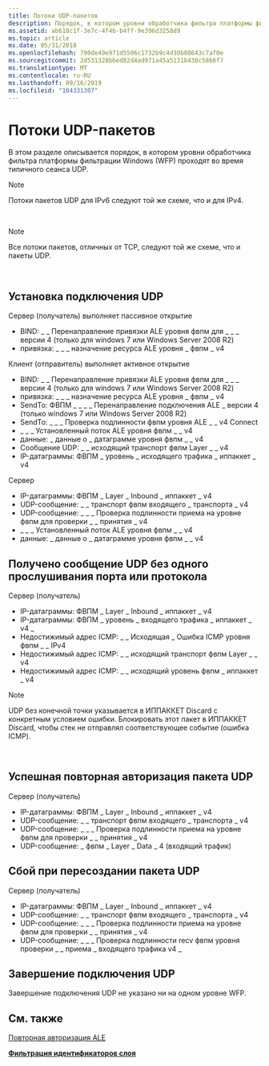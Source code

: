```yaml
---
title: Потоки UDP-пакетов
description: Порядок, в котором уровни обработчика фильтра платформы фильтрации Windows (WFP) проходят во время типичного сеанса UDP.
ms.assetid: ab618c1f-3e7c-4f4b-b4ff-9e396d3258d9
ms.topic: article
ms.date: 05/31/2018
ms.openlocfilehash: 790de49e971d5506c1732b9c4d30b88643c7af0e
ms.sourcegitcommit: 2d531328b6ed82d4ad971a45a5131b430c5866f7
ms.translationtype: MT
ms.contentlocale: ru-RU
ms.lasthandoff: 09/16/2019
ms.locfileid: "104331307"
---
```

# <a name="udp-packet-flows"></a>Потоки UDP-пакетов

В этом разделе описывается порядок, в котором уровни обработчика фильтра платформы фильтрации Windows (WFP) проходят во время типичного сеанса UDP.

> [!Note]  
> Потоки пакетов UDP для IPv6 следуют той же схеме, что и для IPv4.

 

> [!Note]  
> Все потоки пакетов, отличных от TCP, следуют той же схеме, что и пакеты UDP.

 

## <a name="udp-connection-establishment"></a>Установка подключения UDP

<dl> Сервер (получатель) выполняет пассивное открытие

-   BIND: \_ \_ Перенаправление привязки ALE уровня фвпм для \_ \_ \_ версии 4 (только для windows 7 или Windows Server 2008 R2)
-   привязка: \_ \_ \_ назначение ресурса ALE уровня \_ фвпм \_ v4

  
Клиент (отправитель) выполняет активное открытие

-   BIND: \_ \_ Перенаправление привязки ALE уровня фвпм для \_ \_ \_ версии 4 (только для windows 7 или Windows Server 2008 R2)
-   привязка: \_ \_ \_ назначение ресурса ALE уровня \_ фвпм \_ v4
-   SendTo: ФВПМ \_ \_ \_ \_ Перенаправление подключения ALE \_ версии 4 (только windows 7 или Windows Server 2008 R2)
-   SendTo: \_ \_ \_ Проверка подлинности фвпм уровня ALE \_ \_ v4 Connect
-   \_ \_ \_ Установленный поток ALE уровня фвпм \_ \_ v4
-   данные: \_ данные о \_ датаграмме уровня фвпм \_ \_ v4
-   Сообщение UDP: \_ \_ исходящий транспорт фвпм Layer \_ \_ v4
-   IP-датаграммы: ФВПМ \_ уровень \_ исходящего трафика \_ иппаккет \_ v4

  
Сервер

-   IP-датаграммы: ФВПМ \_ Layer \_ Inbound \_ иппаккет \_ v4
-   UDP-сообщение: \_ \_ транспорт фвпм входящего \_ транспорта \_ v4
-   UDP-сообщение: \_ \_ \_ Проверка подлинности приема на уровне фвпм для проверки \_ \_ принятия \_ v4
-   \_ \_ \_ Установленный поток ALE уровня фвпм \_ \_ v4
-   данные: \_ данные о \_ датаграмме уровня фвпм \_ \_ v4

  
</dl>

## <a name="udp-message-received-with-no-one-listening-on-the-port-or-protocol"></a>Получено сообщение UDP без одного прослушивания порта или протокола

Сервер (получатель)

-   IP-датаграммы: ФВПМ \_ Layer \_ Inbound \_ иппаккет \_ v4
-   IP-датаграммы: ФВПМ \_ уровень \_ входящего трафика \_ иппаккет \_ v4 \_
-   Недостижимый адрес ICMP: \_ \_ Исходящая \_ Ошибка ICMP уровня фвпм \_ \_ IPv4
-   Недостижимый адрес ICMP: \_ \_ исходящий транспорт фвпм Layer \_ \_ v4
-   Недостижимый адрес ICMP: \_ \_ исходящий уровень фвпм \_ иппаккет \_ v4

> [!Note]  
> UDP без конечной точки указывается в ИППАККЕТ Discard с конкретным условием ошибки. Блокировать этот пакет в ИППАККЕТ Discard, чтобы стек не отправлял соответствующее событие (ошибка ICMP).

 

## <a name="successful-reauthorization-of-a-udp-packet"></a>Успешная повторная авторизация пакета UDP

Сервер (получатель)

-   IP-датаграммы: ФВПМ \_ Layer \_ Inbound \_ иппаккет \_ v4
-   UDP-сообщение: \_ \_ транспорт фвпм входящего \_ транспорта \_ v4
-   UDP-сообщение: \_ \_ \_ Проверка подлинности приема на уровне фвпм для проверки \_ \_ принятия \_ v4
-   UDP-сообщение: \_ фвпм \_ Layer \_ Data \_ 4 (входящий трафик)

## <a name="failed-reauthorization-of-a-udp-packet"></a>Сбой при пересоздании пакета UDP

Сервер (получатель)

-   IP-датаграммы: ФВПМ \_ Layer \_ Inbound \_ иппаккет \_ v4
-   UDP-сообщение: \_ \_ транспорт фвпм входящего \_ транспорта \_ v4
-   UDP-сообщение: \_ \_ \_ Проверка подлинности приема на уровне фвпм для проверки \_ \_ принятия \_ v4
-   UDP-сообщение: \_ \_ \_ Проверка подлинности recv фвпм уровня проверки \_ \_ приема \_ входящего трафика v4 \_

## <a name="udp-connection-termination"></a>Завершение подключения UDP

Завершение подключения UDP не указано ни на одном уровне WFP.

## <a name="related-topics"></a>См. также

<dl> <dt>

[Повторная авторизация ALE](ale-re-authorization.md)
</dt> <dt>

[**Фильтрация идентификаторов слоя**](management-filtering-layer-identifiers-.md)
</dt> </dl>

 

 




